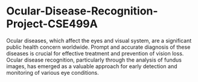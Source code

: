 # Ocular-Disease-Recognition-Project-CSE499A

Ocular diseases, which affect the eyes and visual system, are a significant public health concern worldwide. Prompt and accurate diagnosis of these diseases is crucial for effective treatment and prevention of vision loss. Ocular disease recognition, particularly through the analysis of fundus images, has emerged as a valuable approach for early detection and monitoring of various eye conditions.

